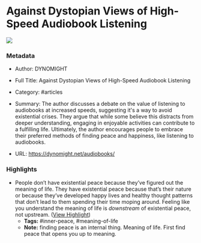 # Against Dystopian Views of High-Speed Audiobook Listening

![](https://dynomight.net/img/audiobooks/shepherd.jpg)

### Metadata

- Author: DYNOMIGHT
- Full Title: Against Dystopian Views of High-Speed Audiobook Listening
- Category: #articles

- Summary: The author discusses a debate on the value of listening to audiobooks at increased speeds, suggesting it's a way to avoid existential crises. They argue that while some believe this distracts from deeper understanding, engaging in enjoyable activities can contribute to a fulfilling life. Ultimately, the author encourages people to embrace their preferred methods of finding peace and happiness, like listening to audiobooks. 

- URL: https://dynomight.net/audiobooks/

### Highlights

- People don’t have existential peace because they’ve figured out the meaning of life. They have existential peace because that’s their nature or because they’ve developed happy lives and healthy thought patterns that don’t lead to them spending their time moping around. Feeling like you understand the meaning of life is *downstream* of existential peace, not upstream. ([View Highlight](https://read.readwise.io/read/01jcxftafxg3xd90k40444w2s2))
    - **Tags:** #inner-peace, #meaning-of-life
    - **Note:** finding peace is an internal thing. Meaning of life. First find peace that opens you up to meaning.
